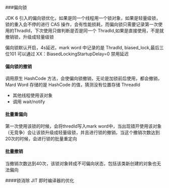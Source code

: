 ###偏向锁

JDK 6 引入的偏向锁优化，如果是同一个线程用一个锁对象，如果是轻量级锁，锁的重入会不停的进行 CAS 操作，会有性能损耗，而偏向锁只需要记录第一次使用的ThradId，下次使用只做判断是否是同一个
ThradId,如果是直接使用，不是就撤销锁，升级成轻量级锁

偏向锁默认开启，4s延迟，mark word 中记录的是 ThradId, biased_lock,最后三位101
可以通过 XX：BiasedLockingStartupDelay=0 禁用延迟

#### 偏向锁的撤销
调用原生 HashCode 方法，会使偏向锁撤销，无论是加锁前后使用，都会撤销，Mard Word 存储的是 HashCode 的值，猜测没有位置存储 ThreadId 
- 其他线程使用该对象
- 调用 wait/notify 

#### 批量重偏向
第一次使用该锁的时候，会将thredId写入mark word中，当出现错开使用该对象（无竞争）会让该锁升级成轻量级锁，并且进行锁的撤销，当这个撤销次数达到20次的时候，会进行锁的批量重定向

#### 批量撤销
当撤销次数达到40次，该锁对象转成不可偏向状态，包括该类新创建的对象也无法偏向

####锁消除
JIT 即时编译器的优化



